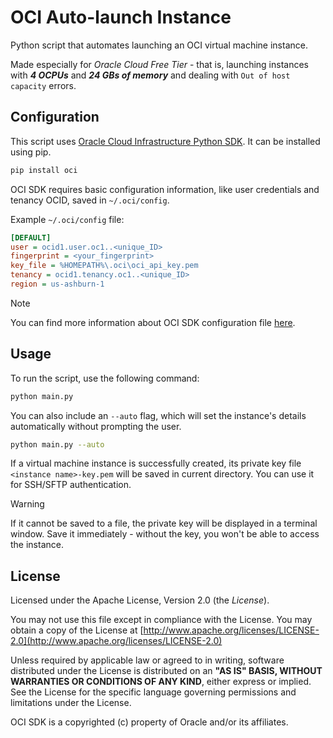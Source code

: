 # OCI Auto-launch Instance

Python script that automates launching an OCI virtual machine instance.

Made especially for *Oracle Cloud Free Tier* - that is, launching instances with ***4 OCPUs*** and ***24 GBs of memory*** and dealing with 
```Out of host capacity``` errors.

## Configuration

This script uses [Oracle Cloud Infrastructure Python SDK](https://github.com/oracle/oci-python-sdk). It can be installed using pip.

```sh
pip install oci
```

OCI SDK requires basic configuration information, like user credentials and tenancy OCID, saved in ```~/.oci/config```.

Example ```~/.oci/config``` file:

```ini
[DEFAULT]
user = ocid1.user.oc1..<unique_ID>
fingerprint = <your_fingerprint>
key_file = %HOMEPATH%\.oci\oci_api_key.pem
tenancy = ocid1.tenancy.oc1..<unique_ID>
region = us-ashburn-1
```

> [!NOTE]
> You can find more information about OCI SDK configuration file [here](https://docs.oracle.com/en-us/iaas/Content/API/Concepts/sdkconfig.htm).

## Usage

To run the script, use the following command:

```sh
python main.py
```

You can also include an ```--auto``` flag, which will set the instance's details automatically without prompting the user.

```sh
python main.py --auto
```

If a virtual machine instance is successfully created, its private key file ```<instance name>-key.pem``` will be saved in current directory. 
You can use it for SSH/SFTP authentication.

> [!WARNING]
> If it cannot be saved to a file, the private key will be displayed in a terminal window.
> Save it immediately - without the key, you won't be able to access the instance.

## License 

Licensed under the Apache License, Version 2.0 (the *License*).

You may not use this file except in compliance with the License.
You may obtain a copy of the License at [http://www.apache.org/licenses/LICENSE-2.0](http://www.apache.org/licenses/LICENSE-2.0)

Unless required by applicable law or agreed to in writing, software distributed under the License is distributed on an **"AS IS" BASIS, 
WITHOUT WARRANTIES OR CONDITIONS OF ANY KIND**, either express or implied. See the License for the specific language governing permissions and 
limitations under the License.

OCI SDK is a copyrighted (c) property of Oracle and/or its affiliates.